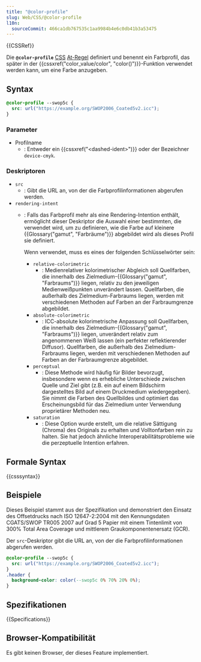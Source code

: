 ```yaml
---
title: "@color-profile"
slug: Web/CSS/@color-profile
l10n:
  sourceCommit: 466ca1db767535c1aa9984b4e6c0db41b3a53475
---
```


{{CSSRef}}

Die **`@color-profile`** [CSS](/de/docs/Web/CSS) [At-Regel](/de/docs/Web/CSS/CSS_syntax/At-rule) definiert und benennt ein Farbprofil, das später in der {{cssxref("color_value/color", "color()")}}-Funktion verwendet werden kann, um eine Farbe anzugeben.

## Syntax

```css
@color-profile --swop5c {
  src: url("https://example.org/SWOP2006_Coated5v2.icc");
}
```

### Parameter

- Profilname
  - : Entweder ein {{cssxref("&lt;dashed-ident&gt;")}} oder der Bezeichner `device-cmyk`.

### Deskriptoren

- `src`
  - : Gibt die URL an, von der die Farbprofilinformationen abgerufen werden.
- `rendering-intent`
  - : Falls das Farbprofil mehr als eine Rendering-Intention enthält, ermöglicht dieser Deskriptor die Auswahl einer bestimmten, die verwendet wird, um zu definieren, wie die Farbe auf kleinere {{Glossary("gamut", "Farbräume")}} abgebildet wird als dieses Profil sie definiert.

    Wenn verwendet, muss es eines der folgenden Schlüsselwörter sein:
    - `relative-colorimetric`
      - : Medienrelativer kolorimetrischer Abgleich soll Quellfarben, die innerhalb des Zielmedium-{{Glossary("gamut", "Farbraums")}} liegen, relativ zu den jeweiligen Medienweißpunkten unverändert lassen. Quellfarben, die außerhalb des Zielmedium-Farbraums liegen, werden mit verschiedenen Methoden auf Farben an der Farbraumgrenze abgebildet.
    - `absolute-colorimetric`
      - : ICC-absolute kolorimetrische Anpassung soll Quellfarben, die innerhalb des Zielmedium-{{Glossary("gamut", "Farbraums")}} liegen, unverändert relativ zum angenommenen Weiß lassen (ein perfekter reflektierender Diffusor). Quellfarben, die außerhalb des Zielmedium-Farbraums liegen, werden mit verschiedenen Methoden auf Farben an der Farbraumgrenze abgebildet.
    - `perceptual`
      - : Diese Methode wird häufig für Bilder bevorzugt, insbesondere wenn es erhebliche Unterschiede zwischen Quelle und Ziel gibt (z.B. ein auf einem Bildschirm dargestelltes Bild auf einem Druckmedium wiedergegeben). Sie nimmt die Farben des Quellbildes und optimiert das Erscheinungsbild für das Zielmedium unter Verwendung proprietärer Methoden neu.
    - `saturation`
      - : Diese Option wurde erstellt, um die relative Sättigung (Chroma) des Originals zu erhalten und Volltonfarben rein zu halten. Sie hat jedoch ähnliche Interoperabilitätsprobleme wie die perzeptuelle Intention erfahren.

## Formale Syntax

{{csssyntax}}

## Beispiele

Dieses Beispiel stammt aus der Spezifikation und demonstriert den Einsatz des Offsetdrucks nach ISO 12647-2:2004 mit den Kennungsdaten CGATS/SWOP TR005 2007 auf Grad 5 Papier mit einem Tintenlimit von 300% Total Area Coverage und mittlerem Graukomponentenersatz (GCR).

Der `src`-Deskriptor gibt die URL an, von der die Farbprofilinformationen abgerufen werden.

```css
@color-profile --swop5c {
  src: url("https://example.org/SWOP2006_Coated5v2.icc");
}
.header {
  background-color: color(--swop5c 0% 70% 20% 0%);
}
```

## Spezifikationen

{{Specifications}}

## Browser-Kompatibilität

Es gibt keinen Browser, der dieses Feature implementiert.
